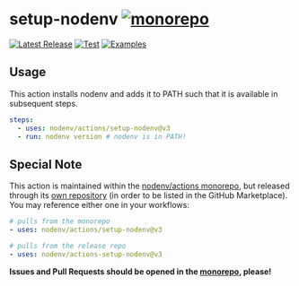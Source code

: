# setup-nodenv [![monorepo](https://img.shields.io/badge/---?style=social&logo=github&label=monorepo)](https://github.com/nodenv/actions)

[![Latest Release](https://img.shields.io/github/v/release/nodenv/actions-setup-nodenv?logo=github&sort=semver)](https://github.com/nodenv/actions-setup-nodenv/releases/latest)
[![Test](https://img.shields.io/github/workflow/status/nodenv/actions/Test?label=tests&logo=github)](https://github.com/nodenv/actions/actions?query=workflow%3ATest)
[![Examples](https://img.shields.io/github/workflow/status/nodenv/actions/Examples?color=orange&label=examples&logo=github)](https://github.com/nodenv/actions/actions?query=workflow%3AExamples)

## Usage

This action installs nodenv and adds it to PATH such that it is available in subsequent steps.

```yml
steps:
  - uses: nodenv/actions/setup-nodenv@v3
  - run: nodenv version # nodenv is in PATH!
```

## Special Note

This action is maintained within the [nodenv/actions monorepo](https://github.com/nodenv/actions),
but released through its [own repository](https://github.com/nodenv/actions-setup-nodenv)
(in order to be listed in the GitHub Marketplace).
You may reference either one in your workflows:

```yml
# pulls from the monorepo
- uses: nodenv/actions/setup-nodenv@v3

# pulls from the release repo
- uses: nodenv/actions-setup-nodenv@v3
```

**Issues and Pull Requests should be opened in the [monorepo](https://github.com/nodenv/actions), please!**
